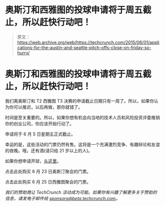 # 奥斯汀和西雅图的投球申请将于周五截止，所以赶快行动吧！

> 原文：<https://web.archive.org/web/https://techcrunch.com/2015/06/01/applications-for-the-austin-and-seattle-pitch-offs-close-on-friday-so-hurry/>

# 奥斯汀和西雅图的投球申请将于周五截止，所以赶快行动吧！

我们离奥斯汀和 T2 西雅图 T3 决赛的申请截止日期只有一周了。所以，如果你认为你可以推迟，以后再做，那你就错了。

时间是至关重要的。所以，如果你想有机会向当地的技术人员和风险投资评委推销你的创业公司，你应该开始行动了。

申请将于 6 月 5 日星期五正式截止。

幸运的是，这些活动的门票仍然有售。这将是一个充满激烈竞争、有趣辩论和友谊的夜晚。哦，还有酒(请只给 21 岁以上的人)。

如果你想申请开球，[头这里](https://web.archive.org/web/20221207144850/https://beta.techcrunch.com/events/meetup-pitch-off-seattle-2015/pitch-off-application/)。

点击此处购买 6 月 23 日奥斯汀聚会的门票。

点击此处购买 6 月 25 日西雅图聚会的门票。

*我们的赞助商让 TechCrunch 活动成为可能。如果你有兴趣了解更多关于赞助的信息，请发电子邮件给 sponsors@beta.techcrunch.com。*